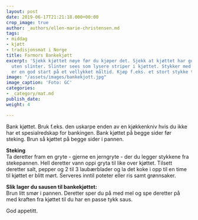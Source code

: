 ```yaml
---
layout: post
date: 2019-06-17T21:21:18.000+00:00
crop_image: true
author: _authors/ellen-marie-christensen.md
tags:
- middag
- kjøtt
- tradisjonsmat i Norge
title: Farmors Bankekjøtt
excerpt: 'Sjekk kjøttet nøye før du kjøper det. Sjekk at kjøttet har god kvalitet
  uten slinter. Slinter sees som lysere striper i kjøttet. Stykker med ensfarget kjøttfarge
  er en god start på et vellykket måltid. Kjøp f.eks. et stort stykke til hver person. '
image: "/assets/images/bankekjott.jpg"
image_caption: 'Foto: GC'
categories:
- _category/mat.md
publish_date: 
weight: 4

---
```

Bank kjøttet. Bruk f.eks. den uskarpe enden av en kjøkkenkniv hvis du ikke har et spesialredskap for bankingen. Bank kjøttet på begge sider før steking. Brun så kjøttet på begge sider i pannen.

**Steking**  
Ta deretter fram en gryte - gjerne en jerngryte - der du legger stykkene fra stekepannen. Hell deretter vann oppi gryta til like over kjøttet. Tilsett deretter salt, pepper og 2 til 3 laubærblader og la det koke i opp til en time til kjøttet er blitt mørt. Serveres inntil poteter eller ris samt grønnsaker.

**Slik lager du sausen til bankekjøttet:**  
Brun litt smør i pannen. Deretter sper du på med mel og spe deretter på med kraften fra kjøttet til du har en passe tykk saus.

God appetitt.